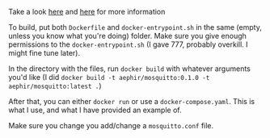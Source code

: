 Take a look [here](https://github.com/eclipse/mosquitto/tree/master/docker/1.4.14) and [here](https://hub.docker.com/_/eclipse-mosquitto/) for more information

To build, put both `Dockerfile` and `docker-entrypoint.sh` in the same (empty, unless you know what you're doing) folder. Make sure you give enough permissions to the `docker-entrypoint.sh` (I gave 777, probably overkill. I might fine tune later).

In the directory with the files, run `docker build` with whatever arguments you'd like (I did `docker build -t aephir/mosquitto:0.1.0 -t aephir/mosquitto:latest .`)

After that, you can either `docker run` or use a `docker-compose.yaml`. This is what I use, and what I have provided an example of.

Make sure you change you add/change a `mosquitto.conf` file.
